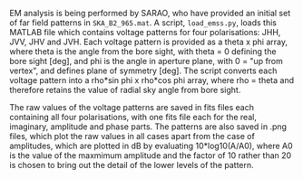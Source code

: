 EM analysis is being performed by SARAO, who have provided an initial set of far field patterns in `SKA_B2_965.mat`. A script, `load_emss.py`, loads this MATLAB file which contains voltage patterns for four polarisations: JHH, JVV, JHV and JVH. Each voltage pattern is provided as a theta x phi array, where theta is the angle from the bore sight, with theta = 0 defining the bore sight [deg], and phi is the angle in aperture plane, with 0 = "up from vertex", and defines plane of symmetry [deg]. The script converts each voltage pattern into a rho\*sin phi x rho\*cos phi array, where rho = theta and therefore retains the value of radial sky angle from bore sight.

The raw values of the voltage patterns are saved in fits files each containing all four polarisations, with one fits file each for the real, imaginary, amplitude and phase parts. The patterns are also saved in .png files, which plot the raw values in all cases apart from the case of amplitudes, which are plotted in dB by evaluating 10\*log10(A/A0), where A0 is the value of the maxmimum amplitude and the factor of 10 rather than 20 is chosen to bring out the detail of the lower levels of the pattern.